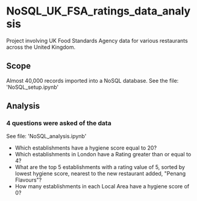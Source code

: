 # NoSQL_UK_FSA_ratings_data_analysis

Project involving UK Food Standards Agency data for various restaurants across the United Kingdom.

## Scope

Almost 40,000 records imported into a NoSQL database. See the file: 'NoSQL_setup.ipynb'

## Analysis

### 4 questions were asked of the data

See file: 'NoSQL_analysis.ipynb'

- Which establishments have a hygiene score equal to 20?
- Which establishments in London have a Rating greater than or equal to 4?
- What are the top 5 establishments with a rating value of 5, sorted by lowest hygiene score, nearest to the new restaurant added, "Penang Flavours"?
- How many establishments in each Local Area have a hygiene score of 0?